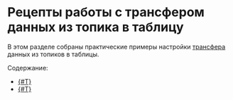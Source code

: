 # Рецепты работы с трансфером данных из топика в таблицу

В этом разделе собраны практические примеры настройки [трансфера](../../concepts/transfer.md) данных из топиков в таблицы.

Содержание:

* [{#T}](quickstart.md)
* [{#T}](nginx.md)
